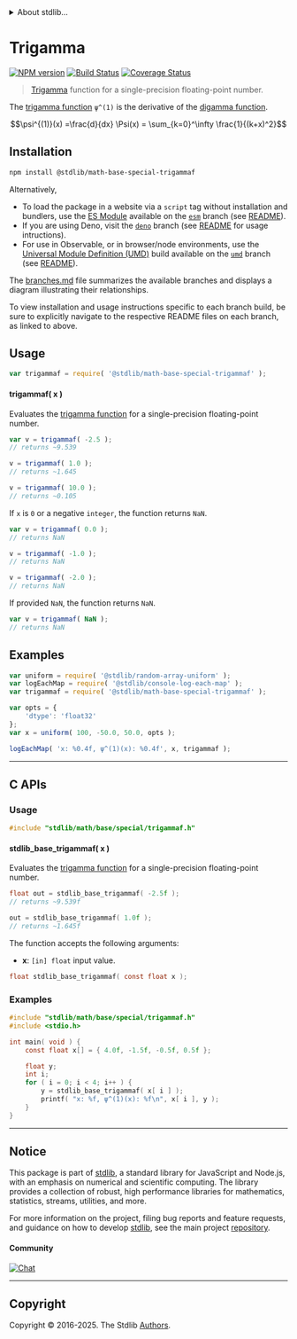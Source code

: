 <!--

@license Apache-2.0

Copyright (c) 2025 The Stdlib Authors.

Licensed under the Apache License, Version 2.0 (the "License");
you may not use this file except in compliance with the License.
You may obtain a copy of the License at

   http://www.apache.org/licenses/LICENSE-2.0

Unless required by applicable law or agreed to in writing, software
distributed under the License is distributed on an "AS IS" BASIS,
WITHOUT WARRANTIES OR CONDITIONS OF ANY KIND, either express or implied.
See the License for the specific language governing permissions and
limitations under the License.

-->


<details>
  <summary>
    About stdlib...
  </summary>
  <p>We believe in a future in which the web is a preferred environment for numerical computation. To help realize this future, we've built stdlib. stdlib is a standard library, with an emphasis on numerical and scientific computation, written in JavaScript (and C) for execution in browsers and in Node.js.</p>
  <p>The library is fully decomposable, being architected in such a way that you can swap out and mix and match APIs and functionality to cater to your exact preferences and use cases.</p>
  <p>When you use stdlib, you can be absolutely certain that you are using the most thorough, rigorous, well-written, studied, documented, tested, measured, and high-quality code out there.</p>
  <p>To join us in bringing numerical computing to the web, get started by checking us out on <a href="https://github.com/stdlib-js/stdlib">GitHub</a>, and please consider <a href="https://opencollective.com/stdlib">financially supporting stdlib</a>. We greatly appreciate your continued support!</p>
</details>

# Trigamma

[![NPM version][npm-image]][npm-url] [![Build Status][test-image]][test-url] [![Coverage Status][coverage-image]][coverage-url] <!-- [![dependencies][dependencies-image]][dependencies-url] -->

> [Trigamma][trigamma-function] function for a single-precision floating-point number.

<section class="intro">

The [trigamma function][trigamma-function] `ψ^(1)` is the derivative of the [digamma function][digamma-function].

<!-- <equation class="equation" label="eq:trigamma_function" align="center" raw="\psi^{(1)}(x) =\frac{d}{dx} \Psi(x) = \sum_{k=0}^\infty \frac{1}{(k+x)^2}" alt="Trigamma function"> -->

```math
\psi^{(1)}(x) =\frac{d}{dx} \Psi(x) = \sum_{k=0}^\infty \frac{1}{(k+x)^2}
```

<!-- </equation> -->

</section>

<!-- /.intro -->

<section class="installation">

## Installation

```bash
npm install @stdlib/math-base-special-trigammaf
```

Alternatively,

-   To load the package in a website via a `script` tag without installation and bundlers, use the [ES Module][es-module] available on the [`esm`][esm-url] branch (see [README][esm-readme]).
-   If you are using Deno, visit the [`deno`][deno-url] branch (see [README][deno-readme] for usage intructions).
-   For use in Observable, or in browser/node environments, use the [Universal Module Definition (UMD)][umd] build available on the [`umd`][umd-url] branch (see [README][umd-readme]).

The [branches.md][branches-url] file summarizes the available branches and displays a diagram illustrating their relationships.

To view installation and usage instructions specific to each branch build, be sure to explicitly navigate to the respective README files on each branch, as linked to above.

</section>

<section class="usage">

## Usage

```javascript
var trigammaf = require( '@stdlib/math-base-special-trigammaf' );
```

#### trigammaf( x )

Evaluates the [trigamma function][trigamma-function] for a single-precision floating-point number.

```javascript
var v = trigammaf( -2.5 );
// returns ~9.539

v = trigammaf( 1.0 );
// returns ~1.645

v = trigammaf( 10.0 );
// returns ~0.105
```

If `x` is `0` or a negative `integer`, the function returns `NaN`.

```javascript
var v = trigammaf( 0.0 );
// returns NaN

v = trigammaf( -1.0 );
// returns NaN

v = trigammaf( -2.0 );
// returns NaN
```

If provided `NaN`, the function returns `NaN`.

```javascript
var v = trigammaf( NaN );
// returns NaN
```

</section>

<!-- /.usage -->

<section class="examples">

## Examples

<!-- eslint no-undef: "error" -->

```javascript
var uniform = require( '@stdlib/random-array-uniform' );
var logEachMap = require( '@stdlib/console-log-each-map' );
var trigammaf = require( '@stdlib/math-base-special-trigammaf' );

var opts = {
    'dtype': 'float32'
};
var x = uniform( 100, -50.0, 50.0, opts );

logEachMap( 'x: %0.4f, ψ^(1)(x): %0.4f', x, trigammaf );
```

</section>

<!-- /.examples -->

<!-- C interface documentation. -->

* * *

<section class="c">

## C APIs

<!-- Section to include introductory text. Make sure to keep an empty line after the intro `section` element and another before the `/section` close. -->

<section class="intro">

</section>

<!-- /.intro -->

<!-- C usage documentation. -->

<section class="usage">

### Usage

```c
#include "stdlib/math/base/special/trigammaf.h"
```

#### stdlib_base_trigammaf( x )

Evaluates the [trigamma function][trigamma-function] for a single-precision floating-point number.

```c
float out = stdlib_base_trigammaf( -2.5f );
// returns ~9.539f

out = stdlib_base_trigammaf( 1.0f );
// returns ~1.645f
```

The function accepts the following arguments:

-   **x**: `[in] float` input value.

```c
float stdlib_base_trigammaf( const float x );
```

</section>

<!-- /.usage -->

<!-- C API usage notes. Make sure to keep an empty line after the `section` element and another before the `/section` close. -->

<section class="notes">

</section>

<!-- /.notes -->

<!-- C API usage examples. -->

<section class="examples">

### Examples

```c
#include "stdlib/math/base/special/trigammaf.h"
#include <stdio.h>

int main( void ) {
    const float x[] = { 4.0f, -1.5f, -0.5f, 0.5f };

    float y;
    int i;
    for ( i = 0; i < 4; i++ ) {
        y = stdlib_base_trigammaf( x[ i ] );
        printf( "x: %f, ψ^(1)(x): %f\n", x[ i ], y );
    }
}
```

</section>

<!-- /.examples -->

</section>

<!-- /.c -->

<!-- Section for related `stdlib` packages. Do not manually edit this section, as it is automatically populated. -->

<section class="related">

</section>

<!-- /.related -->

<!-- Section for all links. Make sure to keep an empty line after the `section` element and another before the `/section` close. -->


<section class="main-repo" >

* * *

## Notice

This package is part of [stdlib][stdlib], a standard library for JavaScript and Node.js, with an emphasis on numerical and scientific computing. The library provides a collection of robust, high performance libraries for mathematics, statistics, streams, utilities, and more.

For more information on the project, filing bug reports and feature requests, and guidance on how to develop [stdlib][stdlib], see the main project [repository][stdlib].

#### Community

[![Chat][chat-image]][chat-url]

---

## Copyright

Copyright &copy; 2016-2025. The Stdlib [Authors][stdlib-authors].

</section>

<!-- /.stdlib -->

<!-- Section for all links. Make sure to keep an empty line after the `section` element and another before the `/section` close. -->

<section class="links">

[npm-image]: http://img.shields.io/npm/v/@stdlib/math-base-special-trigammaf.svg
[npm-url]: https://npmjs.org/package/@stdlib/math-base-special-trigammaf

[test-image]: https://github.com/stdlib-js/math-base-special-trigammaf/actions/workflows/test.yml/badge.svg?branch=main
[test-url]: https://github.com/stdlib-js/math-base-special-trigammaf/actions/workflows/test.yml?query=branch:main

[coverage-image]: https://img.shields.io/codecov/c/github/stdlib-js/math-base-special-trigammaf/main.svg
[coverage-url]: https://codecov.io/github/stdlib-js/math-base-special-trigammaf?branch=main

<!--

[dependencies-image]: https://img.shields.io/david/stdlib-js/math-base-special-trigammaf.svg
[dependencies-url]: https://david-dm.org/stdlib-js/math-base-special-trigammaf/main

-->

[chat-image]: https://img.shields.io/gitter/room/stdlib-js/stdlib.svg
[chat-url]: https://app.gitter.im/#/room/#stdlib-js_stdlib:gitter.im

[stdlib]: https://github.com/stdlib-js/stdlib

[stdlib-authors]: https://github.com/stdlib-js/stdlib/graphs/contributors

[umd]: https://github.com/umdjs/umd
[es-module]: https://developer.mozilla.org/en-US/docs/Web/JavaScript/Guide/Modules

[deno-url]: https://github.com/stdlib-js/math-base-special-trigammaf/tree/deno
[deno-readme]: https://github.com/stdlib-js/math-base-special-trigammaf/blob/deno/README.md
[umd-url]: https://github.com/stdlib-js/math-base-special-trigammaf/tree/umd
[umd-readme]: https://github.com/stdlib-js/math-base-special-trigammaf/blob/umd/README.md
[esm-url]: https://github.com/stdlib-js/math-base-special-trigammaf/tree/esm
[esm-readme]: https://github.com/stdlib-js/math-base-special-trigammaf/blob/esm/README.md
[branches-url]: https://github.com/stdlib-js/math-base-special-trigammaf/blob/main/branches.md

[trigamma-function]: https://en.wikipedia.org/wiki/Trigamma_function

[digamma-function]: https://en.wikipedia.org/wiki/Digamma_function

<!-- <related-links> -->

<!-- </related-links> -->

</section>

<!-- /.links -->
